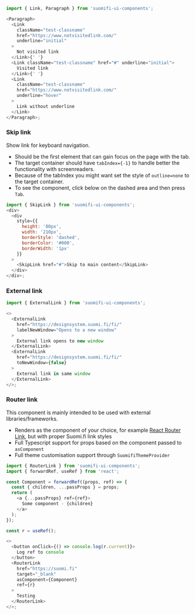 ```js
import { Link, Paragraph } from 'suomifi-ui-components';

<Paragraph>
  <Link
    className="test-classname"
    href="https://www.notvisitedlink.com/"
    underline="initial"
  >
    Not visited link
  </Link>{' '}
  <Link className="test-classname" href="#" underline="initial">
    Visited link
  </Link>{' '}
  <Link
    className="test-classname"
    href="https://www.notvisitedlink.com/"
    underline="hover"
  >
    Link without underline
  </Link>
</Paragraph>;
```

### Skip link

Show link for keyboard navigation.

- Should be the first element that can gain focus on the page with the tab.
- The target container should have `tabIndex={-1}` to handle better the functionality with screenreaders.
- Because of the tabIndex you might want set the style of `outline=none` to the target container.
- To see the component, click below on the dashed area and then press `Tab`.

```js
import { SkipLink } from 'suomifi-ui-components';
<div>
  <div
    style={{
      height: '80px',
      width: '210px',
      borderStyle: 'dashed',
      borderColor: '#000',
      borderWidth: '1px'
    }}
  >
    <SkipLink href="#">Skip to main content</SkipLink>
  </div>
</div>;
```

### External link

```js
import { ExternalLink } from 'suomifi-ui-components';

<>
  <ExternalLink
    href="https://designsystem.suomi.fi/fi/"
    labelNewWindow="Opens to a new window"
  >
    External link opens to new window
  </ExternalLink>
  <ExternalLink
    href="https://designsystem.suomi.fi/fi/"
    toNewWindow={false}
  >
    External link in same window
  </ExternalLink>
</>;
```

### Router link

This component is mainly intended to be used with external libraries/frameworks.

- Renders as the component of your choice, for example <a href="https://reactrouter.com/docs/en/v6/components/link" target="_blank">React Router Link</a>, but with proper Suomi.fi link styles
- Full Typescript support for props based on the component passed to `asComponent`
- Full theme customisation support through `SuomifiThemeProvider`

```js
import { RouterLink } from 'suomifi-ui-components';
import { forwardRef, useRef } from 'react';

const Component = forwardRef((props, ref) => {
  const { children, ...passProps } = props;
  return (
    <a {...passProps} ref={ref}>
      Some component - {children}
    </a>
  );
});

const r = useRef();

<>
  <button onClick={() => console.log(r.current)}>
    Log ref to console
  </button>
  <RouterLink
    href="https://suomi.fi"
    target="_blank"
    asComponent={Component}
    ref={r}
  >
    Testing
  </RouterLink>
</>;
```
